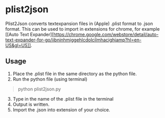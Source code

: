 # plist2json 

Plist2Json converts textexpansion files in (Apple) .plist format to .json format. This can be used to import in extensions for chrome, for example [[Auto Text Expander][https://chrome.google.com/webstore/detail/auto-text-expander-for-go/iibninhmiggehlcdolcilmhacighjamp?hl=en-US&gl=US]].

## Usage
1. Place the .plist file in the same directory as the python file.
2. Run the python file (using terminal)
> python plist2json.py
3. Type in the name of the .plist file in the terminal
4. Output is written.
5. Import the .json into extension of your choice.

